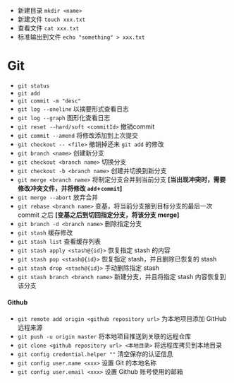 - 新建目录 `mkdir <name>`
- 新建文件 `touch xxx.txt`
- 查看文件 `cat xxx.txt`
- 标准输出到文件 `echo "something" > xxx.txt`


# Git
- `git status`
- `git add`
- `git commit -m "desc"`
- `git log --oneline` 以摘要形式查看日志
- `git log --graph` 图形化查看日志
- `git reset --hard/soft <commitId>` 撤销commit
- `git commit --amend` 将修改添加到上次提交
- `git checkout -- <file>` 撤销掉还未 `git add` 的修改
- `git branch <name>` 创建新分支 
- `git checkout <branch name>` 切换分支
- `git checkout -b <branch name>` 创建并切换到新分支
- `git merge <branch name>` 将制定分支合并到当前分支 **[当出现冲突时，需要修改冲突文件，并将修改 `add`+`commit`]**
- `git merge --abort` 放弃合并
- `git rebase <branch name>` 变基，将当前分支接到目标分支的最后一次 commit 之后 **[变基之后到切回指定分支，将该分支 merge]**
- `git branch -d <branch name>` 删除指定分支
- `git stash` 缓存修改
- `git stash list` 查看缓存列表
- `git stash apply <stash@{id}>` 恢复指定 stash 的内容
- `git stash pop <stash@{id}>` 恢复指定 stash，并且删除已恢复的 stash
- `git stash drop <stash@{id}>` 手动删除指定 stash
- `git stash branch <branch name>` 新建分支，并且将指定 stash 内容恢复到该分支

#### Github
- `git remote add origin <github repository url>` 为本地项目添加 GitHub 远程来源
- `git push -u origin master` 将本地项目推送到关联的远程仓库
- `git clone <github repository url> <本地目录>` 将远程库拷贝到本地目录
- `git config credential.helper ""` 清空保存的认证信息
- `git config user.name <xxx>` 设置 Git 的本地名称
- `git config user.email <xxx>` 设置 Github 账号使用的邮箱


